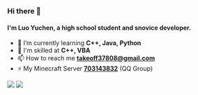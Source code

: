 ### Hi there 👋

#### I'm Luo Yuchen, a high school student and snovice developer.

- 🌱 I’m currently learning **C++, Java, Python**
- 🤔 I'm skilled at **C++, VBA**
- 📫 How to reach me **takeoff37808@gmail.com**
- ⚡ My Minecraft Server **[703143832](https://jq.qq.com/?_wv=1027&k=ci7GrHKO)** (QQ Group)

![](https://github-readme-stats.vercel.app/api/top-langs?username=Takeoff0518&show_icons=true&locale=en&layout=compact) ![](https://github-readme-stats.vercel.app/api?username=Takeoff0518)

<!-- ![](https://raw.githubusercontent.com/Takeoff0518/Takeoff0518/main/assets/github-contribution-grid-snake.svg) -->
